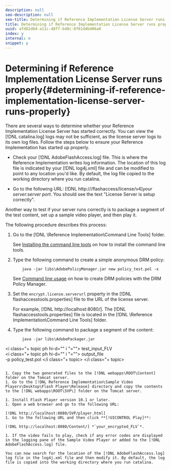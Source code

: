```yaml
---
description: null
seo-description: null
seo-title: Determining if Reference Implementation License Server runs properly
title: Determining if Reference Implementation License Server runs properly
uuid: afd82d6d-a11c-48ff-b48c-8f81d4b406a0
index: y
internal: n
snippet: y
---
```


# Determining if Reference Implementation License Server runs properly{#determining-if-reference-implementation-license-server-runs-properly}

There are several ways to determine whether your Reference Implementation License Server has started correctly. You can view the [!DNL catalina.log] logs may not be sufficient, as the license server logs to its own log files. Follow the steps below to ensure your Reference Implementation has started up properly.

* Check your [!DNL AdobeFlashAccess.log] file. This is where the Reference Implementation writes log information. The location of this log file is indicated by your [!DNL log4j.xml] file and can be modified to point to any location you'd like. By default, the log file copied to the working directory where you run catalina. 

* Go to the following URL: [!DNL http:///flashaccess/license/v4]*your server:server port*. You should see the text "License Server is setup correctly".

Another way to test if your server runs correctly is to package a segment of the test content, set up a sample video player, and then play it.

The following procedure describes this process:

1. Go to the [!DNL \Reference Implementation\Command Line Tools] folder.

   See [Installing the command line tools](c_drm_ref-impl-installing-the-command-line-tools.md) on how to install the command line tools. 

1. Type the following command to create a simple anonymous DRM policy: 

   ```
       java -jar libs\AdobePolicyManager.jar new policy_test.pol -x
   ```

   See [Command line usage](c_drm_ref-impl-command-line-usage.md) on how to create DRM policies with the DRM Policy Manager. 

1. Set the `encrypt.license.serverurl` property in the [!DNL flashaccesstools.properties] file to the URL of the license server.

   For example, [!DNL http://localhost:8080/]. The [!DNL flashaccesstools.properties] file is located in the [!DNL \Reference Implementation\Command Line Tools] folder. 

1. Type the following command to package a segment of the content: 

   ```
       java -jar libs\AdobePackager.jar  
<i class="+ topic ph hi-d="" i "="">
  test_input_FLV  
 <i class="+ topic ph hi-d="" i "="">
   output_file  
               -p policy_test.pol 
 </i class="+ topic> 
</i class="+ topic>
   ```

1. Copy the two generated files to the [!DNL webapps\ROOT\Content] folder on the Tomcat server. 
1. Go to the [!DNL Reference Implementation\Sample Video Players\Desktop\Flash Player\Release] directory and copy the contents to the [!DNL webapps\ROOT\SVP\] folder on the Tomcat server. 

1. Install Flash Player version 10.1 or later. 
1. Open a web browser and go to the following URL:

[!DNL http://localhost:8080/SVP/player.html] 
1. Go to the following URL and then click **[!UICONTROL Play]**:

[!DNL http://localhost:8080/Content/] *`your_encrypted_FLV`*. 

1. If the video fails to play, check if any error codes are displayed in the logging pane of the Sample Video Player or added to the [!DNL AdobeFlashAccess.log] file.

   You can now search for the location of the [!DNL AdobeFlashAccess.log] log file in the log4j.xml file and then modify it. By default, the log file is copied into the working directory where you run catalina.

